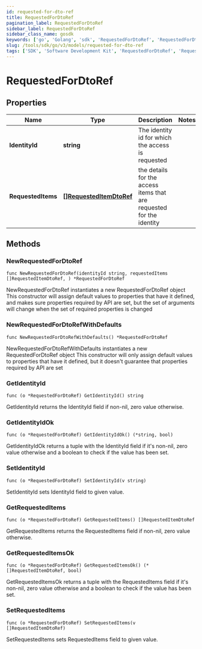 ```yaml
---
id: requested-for-dto-ref
title: RequestedForDtoRef
pagination_label: RequestedForDtoRef
sidebar_label: RequestedForDtoRef
sidebar_class_name: gosdk
keywords: ['go', 'Golang', 'sdk', 'RequestedForDtoRef', 'RequestedForDtoRef'] 
slug: /tools/sdk/go/v3/models/requested-for-dto-ref
tags: ['SDK', 'Software Development Kit', 'RequestedForDtoRef', 'RequestedForDtoRef']
---
```


# RequestedForDtoRef

## Properties

Name | Type | Description | Notes
------------ | ------------- | ------------- | -------------
**IdentityId** | **string** | The identity id for which the access is requested | 
**RequestedItems** | [**[]RequestedItemDtoRef**](requested-item-dto-ref) | the details for the access items that are requested for the identity | 

## Methods

### NewRequestedForDtoRef

`func NewRequestedForDtoRef(identityId string, requestedItems []RequestedItemDtoRef, ) *RequestedForDtoRef`

NewRequestedForDtoRef instantiates a new RequestedForDtoRef object
This constructor will assign default values to properties that have it defined,
and makes sure properties required by API are set, but the set of arguments
will change when the set of required properties is changed

### NewRequestedForDtoRefWithDefaults

`func NewRequestedForDtoRefWithDefaults() *RequestedForDtoRef`

NewRequestedForDtoRefWithDefaults instantiates a new RequestedForDtoRef object
This constructor will only assign default values to properties that have it defined,
but it doesn't guarantee that properties required by API are set

### GetIdentityId

`func (o *RequestedForDtoRef) GetIdentityId() string`

GetIdentityId returns the IdentityId field if non-nil, zero value otherwise.

### GetIdentityIdOk

`func (o *RequestedForDtoRef) GetIdentityIdOk() (*string, bool)`

GetIdentityIdOk returns a tuple with the IdentityId field if it's non-nil, zero value otherwise
and a boolean to check if the value has been set.

### SetIdentityId

`func (o *RequestedForDtoRef) SetIdentityId(v string)`

SetIdentityId sets IdentityId field to given value.


### GetRequestedItems

`func (o *RequestedForDtoRef) GetRequestedItems() []RequestedItemDtoRef`

GetRequestedItems returns the RequestedItems field if non-nil, zero value otherwise.

### GetRequestedItemsOk

`func (o *RequestedForDtoRef) GetRequestedItemsOk() (*[]RequestedItemDtoRef, bool)`

GetRequestedItemsOk returns a tuple with the RequestedItems field if it's non-nil, zero value otherwise
and a boolean to check if the value has been set.

### SetRequestedItems

`func (o *RequestedForDtoRef) SetRequestedItems(v []RequestedItemDtoRef)`

SetRequestedItems sets RequestedItems field to given value.



